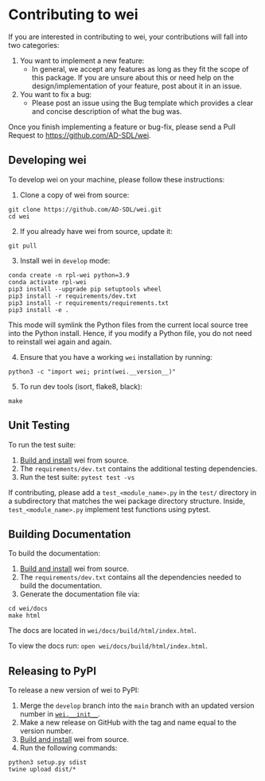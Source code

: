 # Contributing to wei

If you are interested in contributing to wei, your contributions will fall into two categories:

1. You want to implement a new feature:
    - In general, we accept any features as long as they fit the scope of this package. If you are unsure about this or need help on the design/implementation of your feature, post about it in an issue.
2. You want to fix a bug:
    - Please post an issue using the Bug template which provides a clear and concise description of what the bug was.

Once you finish implementing a feature or bug-fix, please send a Pull Request to https://github.com/AD-SDL/wei.

## Developing wei

To develop wei on your machine, please follow these instructions:

1. Clone a copy of wei from source:

```
git clone https://github.com/AD-SDL/wei.git
cd wei
```

2. If you already have wei from source, update it:

```
git pull
```

3. Install wei in `develop` mode:

```
conda create -n rpl-wei python=3.9
conda activate rpl-wei
pip3 install --upgrade pip setuptools wheel
pip3 install -r requirements/dev.txt
pip3 install -r requirements/requirements.txt
pip3 install -e .
```

This mode will symlink the Python files from the current local source tree into the Python install.
Hence, if you modify a Python file, you do not need to reinstall wei again and again.

4. Ensure that you have a working `wei` installation by running:

```
python3 -c "import wei; print(wei.__version__)"
```

5. To run dev tools (isort, flake8, black):

```
make
```

## Unit Testing

To run the test suite:

1. [Build and install](#developing-wei) wei from source.
2. The `requirements/dev.txt` contains the additional testing dependencies.
3. Run the test suite: `pytest test -vs`

If contributing, please add a `test_<module_name>.py` in the `test/` directory
in a subdirectory that matches the wei package directory structure. Inside,
`test_<module_name>.py` implement test functions using pytest.

## Building Documentation

To build the documentation:

1. [Build and install](#developing-wei) wei from source.
2. The `requirements/dev.txt` contains all the dependencies needed to build the documentation.
3. Generate the documentation file via:
```
cd wei/docs
make html
```
The docs are located in `wei/docs/build/html/index.html`.

To view the docs run: `open wei/docs/build/html/index.html`.

## Releasing to PyPI

To release a new version of wei to PyPI:

1. Merge the `develop` branch into the `main` branch with an updated version number in [`wei.__init__`](https://github.com/AD-SDL/wei/blob/main/wei/__init__.py).
2. Make a new release on GitHub with the tag and name equal to the version number.
3. [Build and install](#developing-wei) wei from source.
4. Run the following commands:
```
python3 setup.py sdist
twine upload dist/*
```
